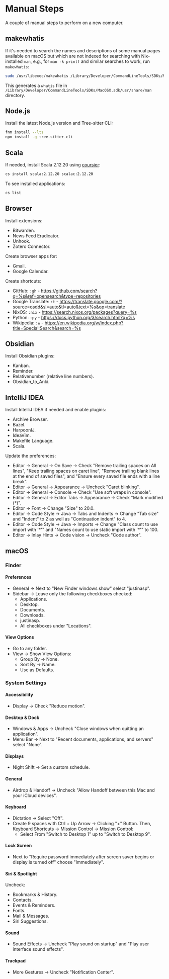 # Manual Steps

A couple of manual steps to perform on a new computer.

## makewhatis

If it's needed to search the names and descriptions of some manual pages available on macOS but which are not indexed for searching with Nix-installed `man`, e.g., for `man -k printf` and similar searches to work, run `makewhatis`:

```bash
sudo /usr/libexec/makewhatis /Library/Developer/CommandLineTools/SDKs/MacOSX.sdk/usr/share/man/
```

This generates a `whatis` file in `/Library/Developer/CommandLineTools/SDKs/MacOSX.sdk/usr/share/man` directory.

## Node.js

Install the latest Node.js version and Tree-sitter CLI:

```bash
fnm install --lts
npm install -g tree-sitter-cli
```

## Scala

If needed, install Scala 2.12.20 using [coursier](https://get-coursier.io/):

```bash
cs install scala:2.12.20 scalac:2.12.20
```

To see installed applications:

```bash
cs list
```

## Browser

Install extensions:

* Bitwarden.
* News Feed Eradicator.
* Unhook.
* Zotero Connector.

Create browser apps for:

* Gmail.
* Google Calendar.

Create shortcuts:

* GitHub: `:gh` - <https://github.com/search?q=%s&ref=opensearch&type=repositories>
* Google Translate: `:t` - <https://translate.google.com/?source=osdd&sl=auto&tl=auto&text=%s&op=translate>
* NixOS: `:nix` - <https://search.nixos.org/packages?query=%s>
* Python: `:py` - <https://docs.python.org/3/search.html?q=%s>
* Wikipedia: `:w` - <https://en.wikipedia.org/w/index.php?title=Special:Search&search=%s>

## Obsidian

Install Obsidian plugins:

* Kanban.
* Reminder.
* Relativenumber (relative line numbers).
* Obsidian_to_Anki.

## IntelliJ IDEA

Install IntelliJ IDEA if needed and enable plugins:

* Archive Browser.
* Bazel.
* HarpoonIJ.
* IdeaVim.
* Makefile Language.
* Scala.

Update the preferences:

* Editor -> General -> On Save -> Check "Remove trailing spaces on All lines",
  "Keep trailing spaces on caret line", "Remove trailing blank lines at the end
  of saved files", and "Ensure every saved file ends with a line break".
* Editor -> General -> Appearance -> Uncheck "Caret blinking".
* Editor -> General -> Console -> Check "Use soft wraps in console".
* Editor -> General -> Editor Tabs -> Appearance -> Check "Mark modified (*)".
* Editor -> Font -> Change "Size" to 20.0.
* Editor -> Code Style -> Java -> Tabs and Indents -> Change "Tab size" and
  "Indent" to 2 as well as "Continuation indent" to 4.
* Editor -> Code Style -> Java -> Imports -> Change "Class count to use import
  with '\*'" and "Names count to use static import with '*'" to 100.
* Editor -> Inlay Hints -> Code vision -> Uncheck "Code author".

## macOS

### Finder

#### Preferences

* General -> Next to "New Finder windows show" select "justinasp".
* Sidebar -> Leave only the following checkboxes checked:
    * Applications.
    * Desktop.
    * Documents.
    * Downloads.
    * justinasp.
    * All checkboxes under "Locations".

#### View Options

* Go to any folder.
* View -> Show View Options:
    * Group By -> None.
    * Sort By -> Name.
    * Use as Defaults.

### System Settings

#### Accessibility

* Display -> Check "Reduce motion".

#### Desktop & Dock

* Windows & Apps -> Uncheck "Close windows when quitting an application".
* Menu Bar -> Next to "Recent documents, applications, and servers" select
  "None".

#### Displays

* Night Shift -> Set a custom schedule.

#### General

* Airdrop & Handoff -> Uncheck "Allow Handoff between this Mac and your iCloud
  devices".

#### Keyboard

* Dictation -> Select "Off".
* Create 9 spaces with Ctrl + Up Arrow -> Clicking "+" Button. Then, Keyboard
  Shortcuts -> Mission Control -> Mission Control:
    * Select From "Switch to Desktop 1" up to "Switch to Desktop 9".

#### Lock Screen

* Next to "Require password immediately after screen saver
  begins or display is turned off" choose "Immediately".

#### Siri & Spotlight

Uncheck:

* Bookmarks & History.
* Contacts.
* Events & Reminders.
* Fonts.
* Mail & Messages.
* Siri Suggestions.

#### Sound

* Sound Effects -> Uncheck "Play sound on startup" and "Play user interface
  sound effects".

#### Trackpad

* More Gestures -> Uncheck "Notification Center".

